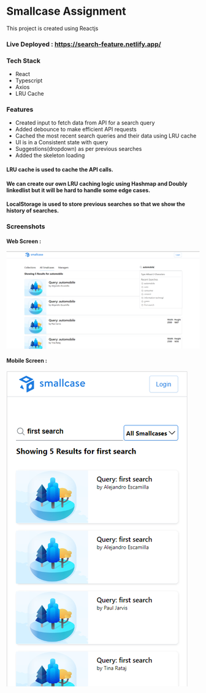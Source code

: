 # Smallcase Assignment

This project is created using Reactjs

### Live Deployed : https://search-feature.netlify.app/

### Tech Stack

- React
- Typescript
- Axios
- LRU Cache

### Features

- Created input to fetch data from API for a search query
- Added debounce to make efficient API requests
- Cached the most recent search queries and their data using LRU cache
- UI is in a Consistent state with query
- Suggestions(dropdown) as per previous searches
- Added the skeleton loading

#### LRU cache is used to cache the API calls.
#### We can create our own LRU caching logic using Hashmap and Doubly linkedlist but it will be hard to handle some edge cases.
#### LocalStorage is used to store previous searches so that we show the history of searches.

### Screenshots

#### Web Screen :
![screenshot](https://raw.githubusercontent.com/sujitIwale/search-app/main/public/ui-screenshot.png)

#### Mobile Screen :
![screenshot](https://raw.githubusercontent.com/sujitIwale/search-app/main/public/mobile-screenshot.png)
